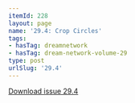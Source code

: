 ```yaml
---
itemId: 228
layout: page
name: '29.4: Crop Circles'
tags:
- hasTag: dreamnetwork
- hasTag: dream-network-volume-29
type: post
urlSlug: '29.4'
---
```

<a href="files/pdfs/Volume_29/29.4_crop_circles.pdf" download="">Download issue 29.4</a>